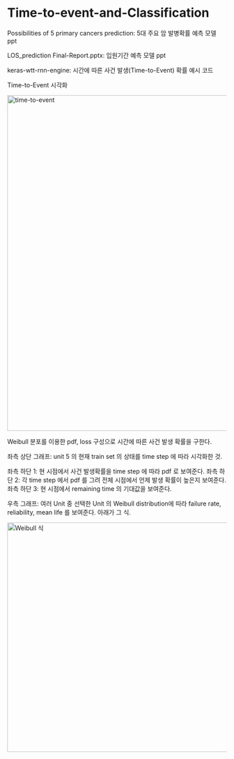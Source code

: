 # Time-to-event-and-Classification

Possibilities of 5 primary cancers prediction: 5대 주요 암 발병확률 예측 모델 ppt

LOS_prediction Final-Report.pptx: 입원기간 예측 모델 ppt

keras-wtt-rnn-engine: 시간에 따른 사건 발생(Time-to-Event) 확률 예시 코드

Time-to-Event 시각화

<img width="769" alt="time-to-event" src="https://user-images.githubusercontent.com/49193062/92318743-be0da480-f04b-11ea-8542-56cd0ccaff30.PNG">

Weibull 분포를 이용한 pdf, loss 구성으로 시간에 따른 사건 발생 확률을 구한다.

좌측 상단 그래프: unit 5 의 현재 train set 의 상태를 time step 에 따라 시각화한 것.

좌측 하단 1: 현 시점에서 사건 발생확률을 time step 에 따라 pdf 로 보여준다.
좌측 하단 2: 각 time step 에서 pdf 를 그려 전체 시점에서 언제 발생 확률이 높은지 보여준다.
좌측 하단 3: 현 시점에서 remaining time 의 기대값을 보여준다.

우측 그래프: 여러 Unit 중 선택한 Unit 의 Weibull distribution에 따라 failure rate, reliability, mean life 를 보여준다. 아래가 그 식.

<img width="526" alt="Weibull 식" src="https://user-images.githubusercontent.com/49193062/92318897-7daf2600-f04d-11ea-92d6-a7f22c73919f.PNG">
